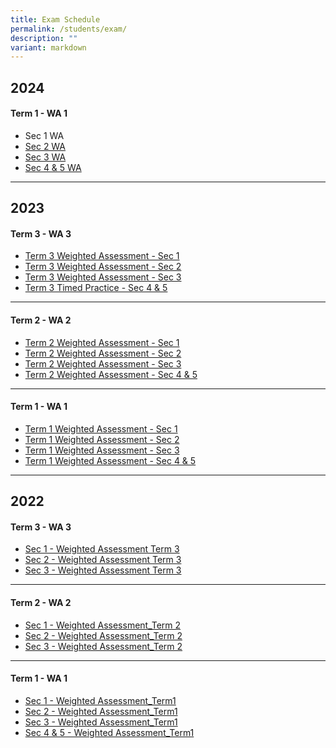 ```yaml
---
title: Exam Schedule
permalink: /students/exam/
description: ""
variant: markdown
---
```

2024
-----------------
#### Term 1 - WA 1

* Sec 1 WA
* [Sec 2 WA](/files/Weighted%20Assessment/2024/Sec_2_WA_Term_1_2024.pdf)
* [Sec 3 WA](/files/Weighted%20Assessment/2024/Sec_3_WA_Term_1_2024.pdf)
* [Sec 4 & 5 WA](/files/Weighted%20Assessment/2024/Sec_4_5_WA_Term_1_2024.pdf)


__________________

2023
-----------------
#### Term 3 - WA 3

* [Term 3 Weighted Assessment - Sec 1](/files/Weighted%20Assessment/2023/t3-wa3_sec_1_2023.pdf)
* [Term 3 Weighted Assessment - Sec 2](/files/Weighted%20Assessment/2023/t3-wa3_sec_2_2023.pdf)
* [Term 3 Weighted Assessment - Sec 3](/files/Weighted%20Assessment/2023/t3-wa3_sec_3_2023.pdf)
* [Term 3 Timed Practice - Sec 4 & 5](/files/Weighted%20Assessment/2023/2023%20timed%20practice%20for%20sec%204%20&%205na.pdf)

______________________________

#### Term 2 - WA 2

* [Term 2 Weighted Assessment - Sec 1](/files/Weighted%20Assessment/2023/Term%202%20Weighted%20Assessment%20Sec%201%202023.pdf)
* [Term 2 Weighted Assessment - Sec 2](/files/Weighted%20Assessment/2023/Term%202%20Weighted%20Assessment%20Sec%202%202023.pdf)
* [Term 2 Weighted Assessment - Sec 3](/files/Weighted%20Assessment/2023/Term%202%20Weighted%20Assessment%20Sec%203%202023.pdf)
* [Term 2 Weighted Assessment - Sec 4 & 5](/files/Weighted%20Assessment/2023/wa_sec_4and5_term2-2023.pdf)


________________________________

#### Term 1 - WA 1

* [Term 1 Weighted Assessment - Sec 1](/files/Weighted%20Assessment/2023/Term%201%20Weighted%20Assessment%20-%20Sec%201%202023.pdf)
* [Term 1 Weighted Assessment - Sec 2](/files/Weighted%20Assessment/2023/Term%201%20Weighted%20Assessment%20-%20Sec%202%202023.pdf)
* [Term 1 Weighted Assessment - Sec 3](/files/Weighted%20Assessment/2023/Term%201%20Weighted%20Assessment%20-%20Sec%203%202023.pdf)
* [Term 1 Weighted Assessment - Sec 4 & 5](/files/Weighted%20Assessment/2023/Term%201%20Weighted%20Assessment%20-%20Sec%204_5%202023.pdf)


__________________________________


2022
------------------

#### Term 3 - WA 3

* [Sec 1 - Weighted Assessment Term 3](/files/Weighted%20Assessment/2022/Sec%201%20Weighted%20Assessment%20Term%203.pdf)
* [Sec 2 - Weighted Assessment Term 3](/files/Weighted%20Assessment/2022/Sec%202%20Weighted%20Assessment%20Term%203.pdf)
* [Sec 3 - Weighted Assessment Term 3](/files/Weighted%20Assessment/2022/Sec%203%20Weighted%20Assessment%20Term%203.pdf)

_______________________________

#### Term 2 - WA 2

* [Sec 1 - Weighted Assessment_Term 2](/files/Weighted%20Assessment/2022/Sec%201%20Weighted%20Assessment_Term%202.pdf)
* [Sec 2 - Weighted Assessment_Term 2](/files/Weighted%20Assessment/2022/Sec%202%20Weighted%20Assessment_Term%202.pdf)
* [Sec 3 - Weighted Assessment_Term 2](/files/Weighted%20Assessment/2022/Sec%203%20Weighted%20Assessment_Term%202.pdf)

________________________________


#### Term 1 - WA 1

* [Sec 1 - Weighted Assessment_Term1](/files/Weighted%20Assessment/2022/Sec%201_Weighted%20Assessment_Term1.pdf)
* [Sec 2 - Weighted Assessment_Term1](/files/Weighted%20Assessment/2022/Sec%202_Weighted%20Assessment_Term1.pdf)
* [Sec 3 - Weighted Assessment_Term1](/files/Weighted%20Assessment/2022/Sec%203_Weighted%20Assessment_Term1.pdf)
* [Sec 4 & 5 - Weighted Assessment_Term1](/files/Weighted%20Assessment/2022/Sec%2045_Weighted%20Assessment_Term1.pdf)